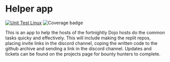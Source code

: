 # Helper app 

[![Unit Test Linux](https://github.com/Python-Dojo/Dojo-Helper-App/actions/workflows/unit-test.yaml/badge.svg?branch=main)](https://github.com/Python-Dojo/Dojo-Helper-App/actions/workflows/unit-test.yaml) 
![Coverage badge](https://raw.githubusercontent.com/Python-Dojo/Dojo-Helper-App/python-coverage-comment-action-data/badge.svg)

This is an app to help the hosts of the fortnightly Dojo hosts do the common tasks quicky and effectively. This will include making the replit repos, placing invite links in the discord channel, coping the written code to the github archive and sending a link in the discord channel. 
Updates and tickets can be found on the projects page for bounty hunters to complete. 
